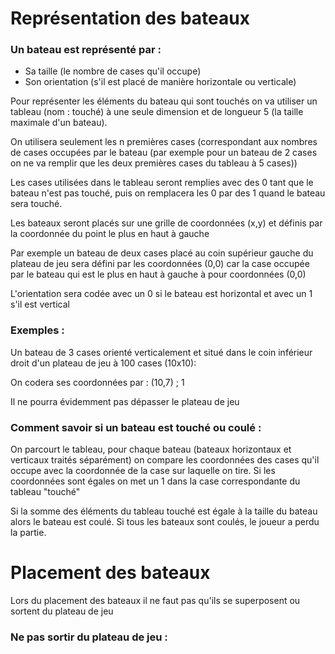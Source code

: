 # Représentation des bateaux
### Un bateau est représenté par : 
* Sa taille (le nombre de cases qu'il occupe)
* Son orientation (s'il est placé de manière horizontale ou verticale)

Pour représenter les éléments du bateau qui sont touchés on va utiliser un tableau (nom : touché)
à une seule dimension et de longueur 5 (la taille maximale d'un bateau).

On utilisera seulement les n premières cases (correspondant aux nombres de cases occupées par le bateau (par exemple pour un bateau de 2 cases on ne va remplir que les deux premières cases du tableau à 5 cases))

Les cases utilisées dans le tableau seront remplies avec des 0 tant que le bateau n'est pas touché, puis on remplacera les 0 par des 1 quand le bateau sera touché. 

Les bateaux seront placés sur une grille de coordonnées (x,y) et définis par la coordonnée du point le plus en haut à gauche

Par exemple un bateau de deux cases placé au coin supérieur gauche du plateau de jeu sera défini par les coordonnées (0,0) car la case occupée par le bateau qui est le plus en haut à gauche à pour coordonnées (0,0)

L'orientation sera codée avec un 0 si le bateau est horizontal et avec un 1 s'il est vertical

### Exemples : 
Un bateau de 3 cases orienté verticalement et situé dans le coin inférieur droit d'un plateau de jeu à 100 cases (10x10):

On codera ses coordonnées par : (10,7) ; 1

Il ne pourra évidemment pas dépasser le plateau de jeu

### Comment savoir si un bateau est touché ou coulé :
On parcourt le tableau, pour chaque bateau (bateaux horizontaux et verticaux traités séparément) on compare les coordonnées des cases qu'il occupe avec la coordonnée de la case sur laquelle on tire. Si les coordonnées sont égales on met un 1 dans la case correspondante du tableau "touché"

Si la somme des éléments du tableau touché est égale à la taille du bateau alors le bateau est coulé.
Si tous les bateaux sont coulés, le joueur a perdu la partie.

# Placement des bateaux 
Lors du placement des bateaux il ne faut pas qu'ils se superposent ou sortent du plateau de jeu
### Ne pas sortir du plateau de jeu : 
